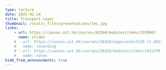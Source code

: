 ```yaml
---
type: lecture
date: 2025-02-24
title: Transport Layer
thumbnail: /static_files/presentations/lec.jpg
links: 
    - url: https://canvas.ust.hk/courses/61568/modules/items/1539903
      name: slides
    # - url: https://canvas.ust.hk/courses/58326/pages/elec3120-l1-2024-09-17-15-00
    #   name: recording
    # - url: https://canvas.ust.hk/courses/58326/modules/items/1431270
    #   name: notes
hide_from_announcments: true
---
```


